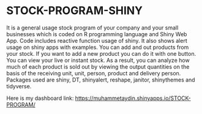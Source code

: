 # STOCK-PROGRAM-SHINY

It is a general usage stock program of your company and your small businesses which is coded on R programming language and Shiny Web App. Code includes reactive function usage of 
shiny. It also shows alert usage on shiny apps with examples. You can add and out products from your stock. If you want to add a new product you can do it with one button. You can 
view your live or instant stock.  As a result, you can analyze how much of each product is sold out by viewing the output quantities on the basis of the receiving unit, unit, 
person, product and delivery person. Packages used are shiny, DT, shinyalert, reshape, janitor, shinythemes and tidyverse. 

Here is my dashboard link: https://muhammetaydin.shinyapps.io/STOCK-PROGRAM/


